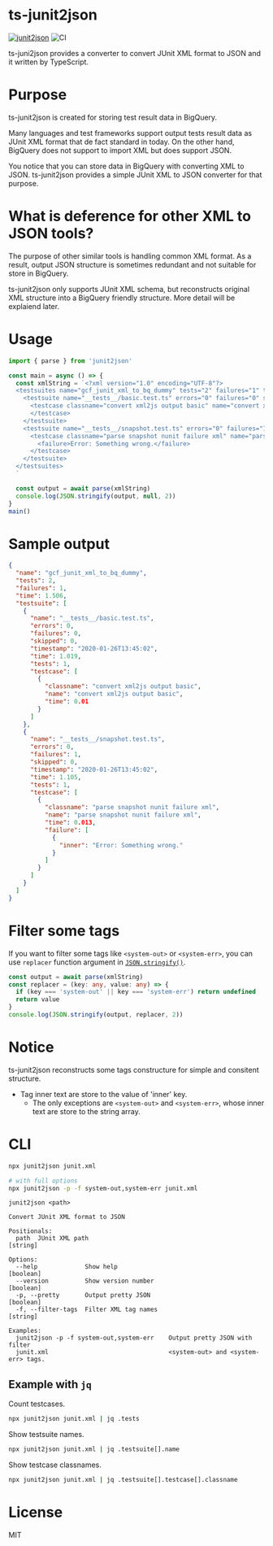 # ts-junit2json
[![junit2json](https://badgen.net/npm/v/junit2json)](https://www.npmjs.com/package/junit2json)
![CI](https://github.com/Kesin11/ts-junit2json/workflows/Node%20CI/badge.svg)

ts-juni2json provides a converter to convert JUnit XML format to JSON and it written by TypeScript.

# Purpose
ts-junit2json is created for storing test result data in BigQuery.

Many languages and test frameworks support output tests result data as JUnit XML format that de fact standard in today. On the other hand, BigQuery does not support to import XML but does support JSON.

You notice that you can store data in BigQuery with converting XML to JSON. ts-junit2json provides a simple JUnit XML to JSON converter for that purpose.

# What is deference for other XML to JSON tools?
The purpose of other similar tools is handling common XML format. As a result, output JSON structure is sometimes redundant and not suitable for store in BigQuery.

ts-junit2json only supports JUnit XML schema, but reconstructs original XML structure into a BigQuery friendly structure. More detail will be explaiend later.

# Usage
```ts
import { parse } from 'junit2json'

const main = async () => {
  const xmlString = `<?xml version="1.0" encoding="UTF-8"?>
  <testsuites name="gcf_junit_xml_to_bq_dummy" tests="2" failures="1" time="1.506">
    <testsuite name="__tests__/basic.test.ts" errors="0" failures="0" skipped="0" timestamp="2020-01-26T13:45:02" time="1.019" tests="1">
      <testcase classname="convert xml2js output basic" name="convert xml2js output basic" time="0.01">
      </testcase>
    </testsuite>
    <testsuite name="__tests__/snapshot.test.ts" errors="0" failures="1" skipped="0" timestamp="2020-01-26T13:45:02" time="1.105" tests="1">
      <testcase classname="parse snapshot nunit failure xml" name="parse snapshot nunit failure xml" time="0.013">
        <failure>Error: Something wrong.</failure>
      </testcase>
    </testsuite>
  </testsuites>
  `

  const output = await parse(xmlString)
  console.log(JSON.stringify(output, null, 2))
}
main()
```

# Sample output
```json
{
  "name": "gcf_junit_xml_to_bq_dummy",
  "tests": 2,
  "failures": 1,
  "time": 1.506,
  "testsuite": [
    {
      "name": "__tests__/basic.test.ts",
      "errors": 0,
      "failures": 0,
      "skipped": 0,
      "timestamp": "2020-01-26T13:45:02",
      "time": 1.019,
      "tests": 1,
      "testcase": [
        {
          "classname": "convert xml2js output basic",
          "name": "convert xml2js output basic",
          "time": 0.01
        }
      ]
    },
    {
      "name": "__tests__/snapshot.test.ts",
      "errors": 0,
      "failures": 1,
      "skipped": 0,
      "timestamp": "2020-01-26T13:45:02",
      "time": 1.105,
      "tests": 1,
      "testcase": [
        {
          "classname": "parse snapshot nunit failure xml",
          "name": "parse snapshot nunit failure xml",
          "time": 0.013,
          "failure": [
            {
              "inner": "Error: Something wrong."
            }
          ]
        }
      ]
    }
  ]
}
```

# Filter some tags
If you want to filter some tags like `<system-out>` or `<system-err>`, you can use `replacer` function argument in [`JSON.stringify()`](https://developer.mozilla.org/en-US/docs/Web/JavaScript/Reference/Global_Objects/JSON/stringify).

```ts
const output = await parse(xmlString)
const replacer = (key: any, value: any) => {
  if (key === 'system-out' || key === 'system-err') return undefined
  return value
}
console.log(JSON.stringify(output, replacer, 2))
```

# Notice
ts-junit2json reconstructs some tags constructure for simple and consitent structure.

- Tag inner text are store to the value of 'inner' key.
  - The only exceptions are `<system-out>` and `<system-err>`, whose inner text are store to the string array.

# CLI
```bash
npx junit2json junit.xml

# with full options
npx junit2json -p -f system-out,system-err junit.xml
```

```
junit2json <path>

Convert JUnit XML format to JSON

Positionals:
  path  JUnit XML path                                                  [string]

Options:
  --help             Show help                                         [boolean]
  --version          Show version number                               [boolean]
  -p, --pretty       Output pretty JSON                                [boolean]
  -f, --filter-tags  Filter XML tag names                               [string]

Examples:
  junit2json -p -f system-out,system-err    Output pretty JSON with filter
  junit.xml                                 <system-out> and <system-err> tags.
```

## Example with `jq`
Count testcases.

```bash
npx junit2json junit.xml | jq .tests
```

Show testsuite names.

```bash
npx junit2json junit.xml | jq .testsuite[].name
```

Show testcase classnames.

```bash
npx junit2json junit.xml | jq .testsuite[].testcase[].classname
```

# License
MIT
